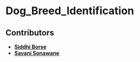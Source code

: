 # Dog_Breed_Identification
## Contributors

- **[Siddhi Borse](https://github.com/SiddhiBorse67)**
- **[Savani Sonawane](https://github.com/Savani96)** 
